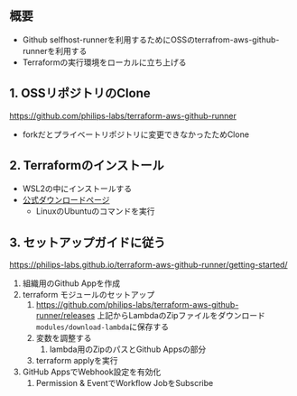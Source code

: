 
## 概要
- Github selfhost-runnerを利用するためにOSSのterrafrom-aws-github-runnerを利用する
- Terraformの実行環境をローカルに立ち上げる

## 1. OSSリポジトリのClone
https://github.com/philips-labs/terraform-aws-github-runner

- forkだとプライベートリポジトリに変更できなかったためClone

## 2. Terraformのインストール
- WSL2の中にインストールする
- [公式ダウンロードページ](https://developer.hashicorp.com/terraform/install?product_intent=terraform)
	- LinuxのUbuntuのコマンドを実行

## 3. セットアップガイドに従う
https://philips-labs.github.io/terraform-aws-github-runner/getting-started/
1. 組織用のGithub Appを作成
2. terraform モジュールのセットアップ
	1. https://github.com/philips-labs/terraform-aws-github-runner/releases
			上記からLambdaのZipファイルをダウンロード
			`modules/download-lambda`に保存する
	2. 変数を調整する
		1. lambda用のZipのパスとGithub Appsの部分
	3. terraform applyを実行
3. GitHub AppsでWebhook設定を有効化
	1. Permission & EventでWorkflow JobをSubscribe